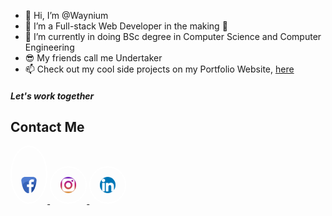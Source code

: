 - 👋 Hi, I’m @Waynium
- 👀 I’m a Full-stack Web Developer in the making 🤌
- 🌱 I’m currently in doing BSc degree in Computer Science and Computer Engineering
- 😎 My friends call me Undertaker
- 📫 Check out my cool side projects on my Portfolio Website, <a href="https://wandilenyembe.netlify.app/">here</a>

<div id="contact" style="style.css">
    <h5>Let's work together</h5>
    <h2>Contact Me</h2>
</div>
      
<div class="social-links" style="justify-content:center;">
    <a href="https://web.facebook.com/wayne.nyembe.5/">
        <img 
            src="facebook icon.png" 
            width="5%" 
            alt=""
            style="padding-top:3rem; padding-bottom:15px; padding-right:15px; padding-left:15px; border-radius:50%; border:2px solid; border-color:rgb(255, 255, 255);"
        />
    </a>
    <a href="https://www.instagram.com/waynium.007">
        <img 
            src="insta icon.png" width="5%" 
            style="padding-top:15px; padding-bottom:15px; padding-right:15px; padding-left:15px; border-radius:50%; border:2px solid; border-color:rgb(255, 255, 255);"
            class="instagram" 
            alt=""
        />
    </a>
    <a href="https://www.linkedin.com/in/wandile-nyembe-a69bb31b8/">
        <img 
            src="linkedin icon.png" 
            width="5%" 
            style="padding-top:15px; padding-bottom:15px; padding-right:15px; padding-left:15px; border-radius:50%; border:2px solid; border-color:rgb(255, 255, 255);" 
            class="linkedin"
            alt=""
        />
    </a>
</div>
</body>
</html>
                                                            

<!---
Waynium/Waynium is a ✨ special ✨ repository because its `README.md` (this file) appears on your GitHub profile.
You can click the Preview link to take a look at your changes.
--->
